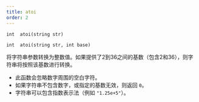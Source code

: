 ```yaml
---
title: atoi
order: 2
---
```

`int  atoi(string str)`

`int  atoi(string str, int base)`

将字符串参数转换为整数值。如果提供了2到36之间的基数（包含2和36），则字符串将按照该基数进行转换。

- 此函数会忽略数字周围的空白字符。
- 如果字符串不包含数字，或指定的基数无效，则返回 `0`。
- 字符串可以包含指数表示法（例如 `"1.25e+5"`）。